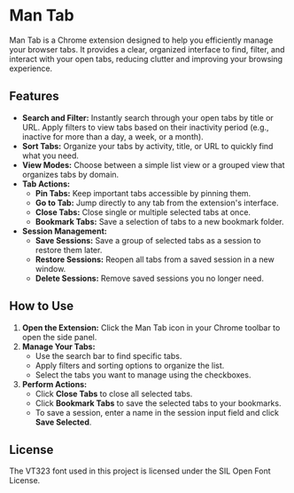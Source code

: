 # Man Tab

Man Tab is a Chrome extension designed to help you efficiently manage your browser tabs. It provides a clear, organized interface to find, filter, and interact with your open tabs, reducing clutter and improving your browsing experience.

## Features

- **Search and Filter:** Instantly search through your open tabs by title or URL. Apply filters to view tabs based on their inactivity period (e.g., inactive for more than a day, a week, or a month).
- **Sort Tabs:** Organize your tabs by activity, title, or URL to quickly find what you need.
- **View Modes:** Choose between a simple list view or a grouped view that organizes tabs by domain.
- **Tab Actions:**
  - **Pin Tabs:** Keep important tabs accessible by pinning them.
  - **Go to Tab:** Jump directly to any tab from the extension's interface.
  - **Close Tabs:** Close single or multiple selected tabs at once.
  - **Bookmark Tabs:** Save a selection of tabs to a new bookmark folder.
- **Session Management:**
  - **Save Sessions:** Save a group of selected tabs as a session to restore them later.
  - **Restore Sessions:** Reopen all tabs from a saved session in a new window.
  - **Delete Sessions:** Remove saved sessions you no longer need.

## How to Use

1. **Open the Extension:** Click the Man Tab icon in your Chrome toolbar to open the side panel.
2. **Manage Your Tabs:**
   - Use the search bar to find specific tabs.
   - Apply filters and sorting options to organize the list.
   - Select the tabs you want to manage using the checkboxes.
3. **Perform Actions:**
   - Click **Close Tabs** to close all selected tabs.
   - Click **Bookmark Tabs** to save the selected tabs to your bookmarks.
   - To save a session, enter a name in the session input field and click **Save Selected**.

## License

The VT323 font used in this project is licensed under the SIL Open Font License.

